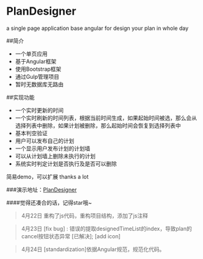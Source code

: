 # PlanDesigner
a single page application base angular for design your plan in whole day

##简介
 - 一个单页应用
 - 基于Angular框架
 - 使用Bootstrap框架
 - 通过Gulp管理项目
 - 暂时无数据库无路由


##实现功能
 - 一个实时更新的时间
 - 一个实时刷新的时间列表，根据当前时间生成，如果起始时间被选，那么会从选择列表中删除，如果计划被删除，那么起始时间会恢复到选择列表中
 - 基本判空验证
 - 用户可以发布自己的计划
 - 一个显示用户发布计划的计划墙
 - 可以从计划墙上删除未执行的计划
 - 系统实时判定计划是否执行及是否可以删除


简易demo，可以扩展
thanks a lot 

###演示地址：[PlanDesigner](http://qianjiahao.github.io/PlanDesigner/)

####觉得还凑合的话，记得star哦~

> 4月22日
> 重构了js代码，重构项目结构，添加了js注释

> 4月23日
> [fix bug] : 错误的提取designedTimeList的index，导致plan的cancel按钮状态异常 [已解决];
>[add icon]

> 4月24日
> [standardization]依据Angular规范，规范化代码。
